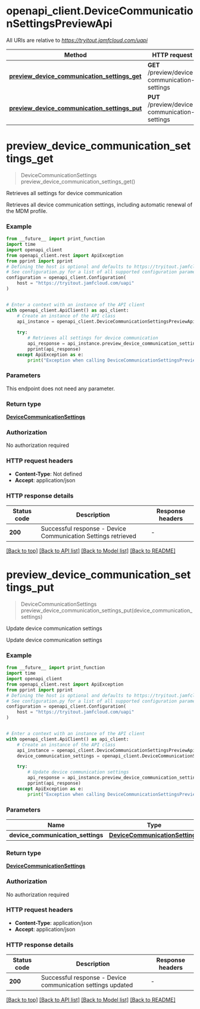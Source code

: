 # openapi_client.DeviceCommunicationSettingsPreviewApi

All URIs are relative to *https://tryitout.jamfcloud.com/uapi*

Method | HTTP request | Description
------------- | ------------- | -------------
[**preview_device_communication_settings_get**](DeviceCommunicationSettingsPreviewApi.md#preview_device_communication_settings_get) | **GET** /preview/device-communication-settings | Retrieves all settings for device communication 
[**preview_device_communication_settings_put**](DeviceCommunicationSettingsPreviewApi.md#preview_device_communication_settings_put) | **PUT** /preview/device-communication-settings | Update device communication settings 


# **preview_device_communication_settings_get**
> DeviceCommunicationSettings preview_device_communication_settings_get()

Retrieves all settings for device communication 

Retrieves all device communication settings, including automatic renewal of the MDM profile. 

### Example

```python
from __future__ import print_function
import time
import openapi_client
from openapi_client.rest import ApiException
from pprint import pprint
# Defining the host is optional and defaults to https://tryitout.jamfcloud.com/uapi
# See configuration.py for a list of all supported configuration parameters.
configuration = openapi_client.Configuration(
    host = "https://tryitout.jamfcloud.com/uapi"
)


# Enter a context with an instance of the API client
with openapi_client.ApiClient() as api_client:
    # Create an instance of the API class
    api_instance = openapi_client.DeviceCommunicationSettingsPreviewApi(api_client)
    
    try:
        # Retrieves all settings for device communication 
        api_response = api_instance.preview_device_communication_settings_get()
        pprint(api_response)
    except ApiException as e:
        print("Exception when calling DeviceCommunicationSettingsPreviewApi->preview_device_communication_settings_get: %s\n" % e)
```

### Parameters
This endpoint does not need any parameter.

### Return type

[**DeviceCommunicationSettings**](DeviceCommunicationSettings.md)

### Authorization

No authorization required

### HTTP request headers

 - **Content-Type**: Not defined
 - **Accept**: application/json

### HTTP response details
| Status code | Description | Response headers |
|-------------|-------------|------------------|
**200** | Successful response - Device Communication Settings retrieved |  -  |

[[Back to top]](#) [[Back to API list]](../README.md#documentation-for-api-endpoints) [[Back to Model list]](../README.md#documentation-for-models) [[Back to README]](../README.md)

# **preview_device_communication_settings_put**
> DeviceCommunicationSettings preview_device_communication_settings_put(device_communication_settings)

Update device communication settings 

Update device communication settings 

### Example

```python
from __future__ import print_function
import time
import openapi_client
from openapi_client.rest import ApiException
from pprint import pprint
# Defining the host is optional and defaults to https://tryitout.jamfcloud.com/uapi
# See configuration.py for a list of all supported configuration parameters.
configuration = openapi_client.Configuration(
    host = "https://tryitout.jamfcloud.com/uapi"
)


# Enter a context with an instance of the API client
with openapi_client.ApiClient() as api_client:
    # Create an instance of the API class
    api_instance = openapi_client.DeviceCommunicationSettingsPreviewApi(api_client)
    device_communication_settings = openapi_client.DeviceCommunicationSettings() # DeviceCommunicationSettings | 

    try:
        # Update device communication settings 
        api_response = api_instance.preview_device_communication_settings_put(device_communication_settings)
        pprint(api_response)
    except ApiException as e:
        print("Exception when calling DeviceCommunicationSettingsPreviewApi->preview_device_communication_settings_put: %s\n" % e)
```

### Parameters

Name | Type | Description  | Notes
------------- | ------------- | ------------- | -------------
 **device_communication_settings** | [**DeviceCommunicationSettings**](DeviceCommunicationSettings.md)|  | 

### Return type

[**DeviceCommunicationSettings**](DeviceCommunicationSettings.md)

### Authorization

No authorization required

### HTTP request headers

 - **Content-Type**: application/json
 - **Accept**: application/json

### HTTP response details
| Status code | Description | Response headers |
|-------------|-------------|------------------|
**200** | Successful response - Device communication settings updated |  -  |

[[Back to top]](#) [[Back to API list]](../README.md#documentation-for-api-endpoints) [[Back to Model list]](../README.md#documentation-for-models) [[Back to README]](../README.md)

